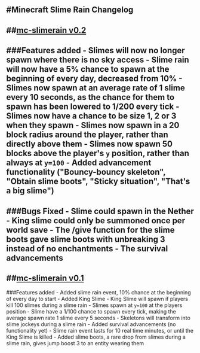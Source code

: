 #Minecraft Slime Rain Changelog
---
##[mc-slimerain v0.2](https://github.com/TheDarkNova/mc-slimerain/releases/tag/v0.2)
---
###Features added
	- Slimes will now no longer spawn where there is no sky access
	- Slime rain will now have a 5% chance to spawn at the beginning of every day, decreased from 10%
	- Slimes now spawn at an average rate of 1 slime every 10 seconds, as the chance for them to spawn has been lowered to 1/200 every tick
	- Slimes now have a chance to be size 1, 2 or 3 when they spawn
	- Slimes now spawn in a 20 block radius around the player, rather than directly above them
	- Slimes now spawn 50 blocks above the player's `y` position, rather than always at `y=100`
	- Added advancement functionality ("Bouncy-bouncy skeleton", "Obtain slime boots", "Sticky situation", "That's a big slime")
---
###Bugs Fixed
	- Slime could spawn in the Nether
	- King slime could only be summoned once per world save
	- The /give function for the slime boots gave slime boots with unbreaking 3 instead of no enchantments
	- The survival advancements
---
##[mc-slimerain v0.1](https://github.com/TheDarkNova/mc-slimerain/releases/tag/v0.1)
---
###Features added
	- Added slime rain event, 10% chance at the beginning of every day to start
	- Added King Slime
	- King Slime will spawn if players kill 100 slimes during a slime rain
	- Slimes spawn at `y=100` at the players position
	- Slime have a 1/100 chance to spawn every tick, making the average spawn rate 1 slime every 5 seconds
	- Skeletons will transform into slime jockeys during a slime rain
	- Added survival advancements (no functionality yet)
	- Slime rain event lasts for 10 real time minutes, or until the King Slime is killed
	- Added slime boots, a rare drop from slimes during a slime rain, gives jump boost 3 to an entity wearing them
